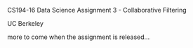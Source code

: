 CS194-16 Data Science Assignment 3 - Collaborative Filtering

UC Berkeley

more to come when the assignment is released...

